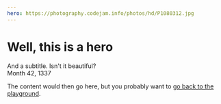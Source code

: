```yaml
---
hero: https://photography.codejam.info/photos/hd/P1080312.jpg
---
```


# Well, this is a hero
And a subtitle. Isn't it beautiful?  
Month 42, 1337

The content would then go here, but you probably want to [go back to the playground](playground.md).
